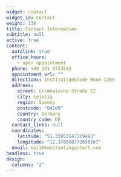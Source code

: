 ```yaml
---
widget: contact
widget_id: contact
weight: 130
title: Contact Information
subtitle: null
active: true
content:
  autolink: true
  office_hours:
    - upon appointment
  phone: +49 341 9733543
  appointment_url: ""
  directions: Institutsgebäude Room I209
  address:
    street: Grimmaische Straße 12
    city: Leipzig
    region: Saxony
    postcode: "04109"
    country: Germany
    country_code: DE
  contact_links: null
  coordinates:
    latitude: "51.33953147119495"
    longitude: "12.378558772656167"
  email: mail@konstantingantert.com
headless: true
design:
  columns: "2"
---
```

